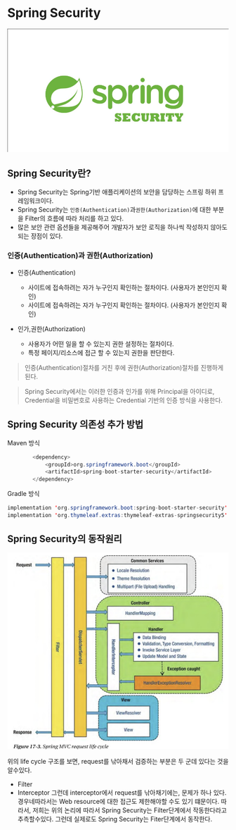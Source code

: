 # Spring Security

<img src="photo.png">

## Spring Security란?
- Spring Security는 Spring기반 애플리케이션의 보안을 담당하는 스프링 하위 프레임워크이다.
- Spring Security는 `인증(Authentication)`과`권한(Authorization)`에 대한 부분을 Filter의 흐름에 따라 처리를 하고 있다.
- 많은 보안 관련 옵션들을 제공해주어 개발자가 보안 로직을 하나씩 작성하지 않아도 되는 장점이 있다.

### 인증(Authentication)과 권한(Authorization)

- 인증(Authentication)
    + 사이트에 접속하려는 자가 누구인지 확인하는 절차이다. (사용자가 본인인지 확인)
    + 사이트에 접속하려는 자가 누구인지 확인하는 절차이다. (사용자가 본인인지 확인)

- 인가,권한(Authorization)
    + 사용자가 어떤 일을 할 수 있는지 권한 설정하는 절차이다.
    + 특정 페이지/리소스에 접근 할 수 있는지 권한을 판단한다.

>인증(Authentication)절차를 거친 후에 권한(Authorization)절차를 진행하게 된다.

>Spring Security에서는 이러한 인증과 인가를 위해 Principal을 아이디로, Credential을 비밀번호로 사용하는 Credential 기반의 인증 방식을 사용한다.

## Spring Security 의존성 추가 방법

Maven 방식
```java
        <dependency>
            <groupId>org.springframework.boot</groupId>
            <artifactId>spring-boot-starter-security</artifactId>
        </dependency>
```

Gradle 방식
```java
implementation 'org.springframework.boot:spring-boot-starter-security'
implementation 'org.thymeleaf.extras:thymeleaf-extras-springsecurity5'
```

## Spring Security의 동작원리

<img src="photo2.png">

위의 life cycle 구조를 보면, request를 낚아채서 검증하는 부분은 두 군데 있다는 것을 알수있다.
- Filter
- Interceptor
그런데 interceptor에서 request를 낚아채기에는, 문제가 하나 있다. 경우네따라서는 Web resource에 대한 접근도 제한해야할 수도 있기 떄문이다.
따라서, 저희는 위의 논리에 따라서 Spring Security는 Filter단계에서 작동한다라고 추측할수있다.
그런데 실제로도 Spring Security는 Fiter단계에서 동작한다. 